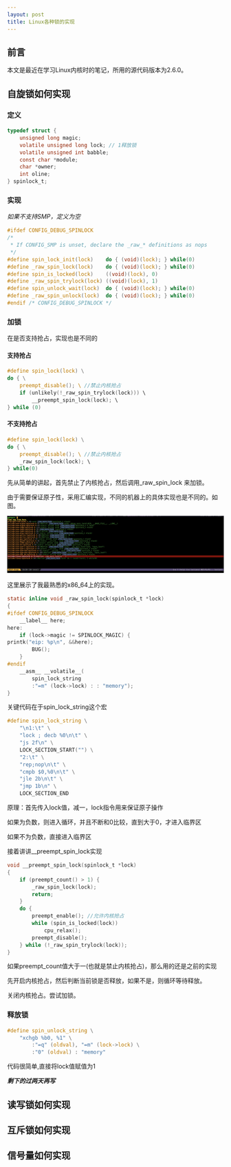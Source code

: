 ```yaml
---
layout: post
title: Linux各种锁的实现
---
```



## 前言

本文是最近在学习Linux内核时的笔记，所用的源代码版本为2.6.0。

## 自旋锁如何实现

### 定义

```c
typedef struct {
	unsigned long magic;
	volatile unsigned long lock; // 1释放锁
	volatile unsigned int babble;
	const char *module;
	char *owner;
	int oline;
} spinlock_t;
```

### 实现


*如果不支持SMP，定义为空*

```c
#ifdef CONFIG_DEBUG_SPINLOCK
/*
 * If CONFIG_SMP is unset, declare the _raw_* definitions as nops
 */
#define spin_lock_init(lock)	do { (void)(lock); } while(0)
#define _raw_spin_lock(lock)	do { (void)(lock); } while(0)
#define spin_is_locked(lock)	((void)(lock), 0)
#define _raw_spin_trylock(lock)	((void)(lock), 1)
#define spin_unlock_wait(lock)	do { (void)(lock); } while(0)
#define _raw_spin_unlock(lock)	do { (void)(lock); } while(0)
#endif /* CONFIG_DEBUG_SPINLOCK */
```
### 加锁

在是否支持抢占，实现也是不同的

#### 支持抢占

```c
#define spin_lock(lock) \
do { \
	preempt_disable(); \ //禁止内核抢占
	if (unlikely(!_raw_spin_trylock(lock))) \
		__preempt_spin_lock(lock); \
} while (0)

```
#### 不支持抢占

```c
#define spin_lock(lock)	\
do { \
	preempt_disable(); \ //禁止内核抢占
	_raw_spin_lock(lock); \
} while(0)
```

先从简单的讲起，首先禁止了内核抢占，然后调用_raw_spin_lock 来加锁。

由于需要保证原子性，采用汇编实现，不同的机器上的具体实现也是不同的。如图。

![](/images/spin_lock_version.png)





这里展示了我最熟悉的x86_64上的实现。

```c
static inline void _raw_spin_lock(spinlock_t *lock)
{
#ifdef CONFIG_DEBUG_SPINLOCK
	__label__ here;
here:
	if (lock->magic != SPINLOCK_MAGIC) {
printk("eip: %p\n", &&here);
		BUG();
	}
#endif
	__asm__ __volatile__(
		spin_lock_string
		:"=m" (lock->lock) : : "memory");
}
```

关键代码在于spin_lock_string这个宏

```c
#define spin_lock_string \
	"\n1:\t" \
	"lock ; decb %0\n\t" \
	"js 2f\n" \
	LOCK_SECTION_START("") \
	"2:\t" \
	"rep;nop\n\t" \
	"cmpb $0,%0\n\t" \
	"jle 2b\n\t" \
	"jmp 1b\n" \
	LOCK_SECTION_END
```

原理：首先传入lock值，减一，lock指令用来保证原子操作

如果为负数，则进入循环，并且不断和0比较，直到大于0，才进入临界区

如果不为负数，直接进入临界区


接着讲讲__preempt_spin_lock实现

```c
void __preempt_spin_lock(spinlock_t *lock)
{
	if (preempt_count() > 1) {
		_raw_spin_lock(lock);
		return;
	}
	do {
		preempt_enable(); //允许内核抢占
		while (spin_is_locked(lock))
			cpu_relax();
		preempt_disable();
	} while (!_raw_spin_trylock(lock));
}
```
如果preempt_count值大于一(也就是禁止内核抢占)，那么用的还是之前的实现

先开启内核抢占，然后判断当前锁是否释放，如果不是，则循环等待释放。

关闭内核抢占。尝试加锁。



### 释放锁

```c
#define spin_unlock_string \
	"xchgb %b0, %1" \
		:"=q" (oldval), "=m" (lock->lock) \
		:"0" (oldval) : "memory"
```

代码很简单,直接将lock值赋值为1



***剩下的过两天再写***

## 读写锁如何实现
## 互斥锁如何实现
## 信号量如何实现



